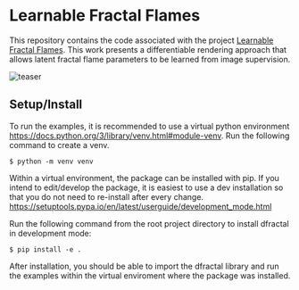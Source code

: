 # Learnable Fractal Flames
This repository contains the code associated with the project [Learnable Fractal Flames](https://arxiv.org/abs/2406.09328). This work presents a differentiable rendering approach that allows latent fractal flame parameters to be learned from image supervision. 

![teaser](https://github.com/user-attachments/assets/c71ef339-2fec-4465-b4cc-d594faac5e79)

## Setup/Install
To run the examples, it is recommended to use a virtual python environment https://docs.python.org/3/library/venv.html#module-venv. 
Run the following command to create a venv.

    $ python -m venv venv

Within a virtual environment, the package can be installed with pip.
If you intend to edit/develop the package, it is easiest to use a dev installation so that you do not need to re-install after every change.
https://setuptools.pypa.io/en/latest/userguide/development_mode.html 

Run the following command from the root project directory to install dfractal in development mode:

    $ pip install -e .

After installation, you should be able to import the dfractal library and run the examples within the virtual enviroment where the package was installed.
